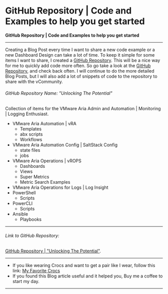 # GitHub Repository | Code and Examples to help you get started


**GitHub Repository | Code and Examples to help you get started**

<!--more-->

---

Creating a Blog Post every time I want to share a new code example or a new Dashboard Design can take a lot of time. To keep it simple for some items I want to share, I created a [GitHub Repository](https://github.com/dalehassinger/unlocking-the-potential). This will be a nice way for me to quickly add code more often. So go take a look at the [GitHub Repository](https://github.com/dalehassinger/unlocking-the-potential), and check back often. I will continue to do the more detailed Blog Posts, but I will also add a lot of snippets of code to the repository to share with the vCommunity.

###### GitHub Repository Name: "Unlocking The Potential"

Collection of items for the VMware Aria Admin and Automation | Monitoring | Logging Enthusiast.

* VMware Aria Automation | vRA  
  * Templates
  * abx scripts
  * Workflows
* VMware Aria Automation Config | SaltStack Config
  * state files  
  * jobs  
* VMware Aria Operations | vROPS
  * Dashboards  
  * Views
  * Super Metrics
  * Metric Search Examples
* VMware Aria Operations for Logs | Log Insight  
* PowerShell
  * Scripts
* PowerCLI
  * Scripts
* Ansible
  * Playbooks

---

###### Link to GitHub Repository:

[GitHub Repository | "Unlocking The Potential"](https://github.com/dalehassinger/unlocking-the-potential).

---

* If you like wearing Crocs and want to get a pair like I wear, follow this link:
<a target="_blank" href="https://www.amazon.com/dp/B001V7Z27W?psc=1&amp;ref=ppx_yo2ov_dt_b_product_details&_encoding=UTF8&tag=vcrocs-20&linkCode=ur2&linkId=fa4c787c9ab59a9b8a54b48c402b8517&camp=1789&creative=9325">My Favorite Crocs</a>  
* If you found this Blog article useful and it helped you, Buy me a coffee to start my day.  

<center>
<script type="text/javascript" src="https://cdnjs.buymeacoffee.com/1.0.0/button.prod.min.js" data-name="bmc-button" data-slug="dalehassinger" data-color="#FFDD00" data-emoji=""  data-font="Cookie" data-text="Buy me a coffee" data-outline-color="#000000" data-font-color="#000000" data-coffee-color="#ffffff" ></script>
</center>

---

